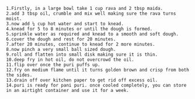    1.Firstly, in a large bowl take 1 cup rava and 2 tbsp maida.
    2.add 3 tbsp oil, crumble and mix well making sure the rava turns moist.
    3.now add ¼ cup hot water and start to knead.
    4.knead for 5 to 8 minutes or until the dough is formed.
    5.sprinkle water as required and knead to a smooth and soft dough.
    6.cover the dough and rest for 20 minutes.
    7.after 20 minutes, continue to knead for 2 more minutes.
    8.now pinch a very small ball sized dough.
    9.roll and flatten into small disk making sure it is thin.
    10.deep fry in hot oil, do not overcrowd the oil.
    11.flip over once the puri puffs up.
    12.fry on medium flame until it turns golden brown and crisp from both the sides.
    13.drain off over kitchen paper to get rid off excess oil.
    14.puri is ready for pani puri. once cooled completely, you can store in an airtight container and use it for a week.